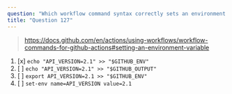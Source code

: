 ```yaml
---
question: "Which workflow command syntax correctly sets an environment variable named 'API_VERSION' with the value '2.1' for subsequent steps in a GitHub Actions job?"
title: "Question 127"
---
```


> https://docs.github.com/en/actions/using-workflows/workflow-commands-for-github-actions#setting-an-environment-variable

1. [x] `echo "API_VERSION=2.1" >> "$GITHUB_ENV"`
1. [ ] `echo "API_VERSION=2.1" >> "$GITHUB_OUTPUT"`
1. [ ] `export API_VERSION=2.1 >> "$GITHUB_ENV"`
1. [ ] `set-env name=API_VERSION value=2.1`
